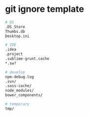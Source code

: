 # git ignore template

```bash
# OS
.DS_Store
Thumbs.db
Desktop.ini

# IDE
.idea
.project
.sublime-grunt.cache
*.sw?

# develop
npm-debug.log
.svn/
.sass-cache/
node_modules/
bower_components/

# temporary
tmp/
```
